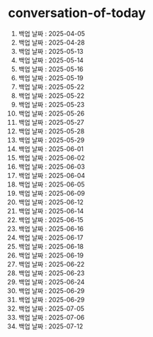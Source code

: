 # conversation-of-today

1. 백업 날짜 : 2025-04-05
2. 백업 날짜 : 2025-04-28
3. 백업 날짜 : 2025-05-13
4. 백업 날짜 : 2025-05-14
5. 백업 날짜 : 2025-05-16
6. 백업 날짜 : 2025-05-19
7. 백업 날짜 : 2025-05-22
8. 백업 날짜 : 2025-05-22
9. 백업 날짜 : 2025-05-23
10. 백업 날짜 : 2025-05-26
11. 백업 날짜 : 2025-05-27
12. 백업 날짜 : 2025-05-28
13. 백업 날짜 : 2025-05-29
14. 백업 날짜 : 2025-06-01
15. 백업 날짜 : 2025-06-02
16. 백업 날짜 : 2025-06-03
17. 백업 날짜 : 2025-06-04
18. 백업 날짜 : 2025-06-05
19. 백업 날짜 : 2025-06-09
20. 백업 날짜 : 2025-06-12
21. 백업 날짜 : 2025-06-14
22. 백업 날짜 : 2025-06-15
23. 백업 날짜 : 2025-06-16
24. 백업 날짜 : 2025-06-17
25. 백업 날짜 : 2025-06-18
26. 백업 날짜 : 2025-06-19
27. 백업 날짜 : 2025-06-22
28. 백업 날짜 : 2025-06-23
29. 백업 날짜 : 2025-06-24
30. 백업 날짜 : 2025-06-29
31. 백업 날짜 : 2025-06-29
32. 백업 날짜 : 2025-07-05
33. 백업 날짜 : 2025-07-06
34. 백업 날짜 : 2025-07-12